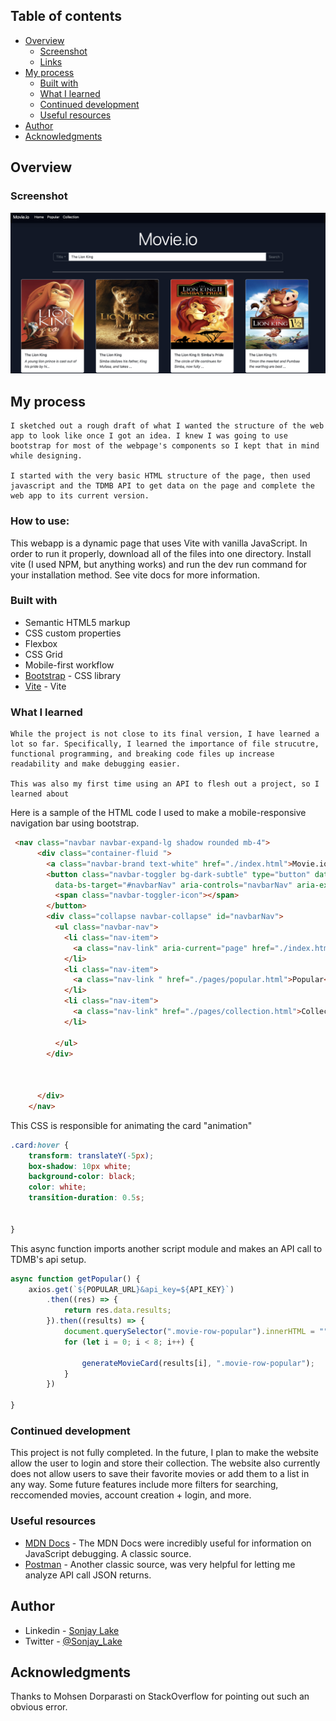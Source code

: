 ## Table of contents

- [Overview](#overview)
  - [Screenshot](#screenshot)
  - [Links](#links)
- [My process](#my-process)
  - [Built with](#built-with)
  - [What I learned](#what-i-learned)
  - [Continued development](#continued-development)
  - [Useful resources](#useful-resources)
- [Author](#author)
- [Acknowledgments](#acknowledgments)



## Overview

### Screenshot

![](images/movie-demo.png)




## My process
    I sketched out a rough draft of what I wanted the structure of the web app to look like once I got an idea. I knew I was going to use bootstrap for most of the webpage's components so I kept that in mind while designing.

    I started with the very basic HTML structure of the page, then used javascript and the TDMB API to get data on the page and complete the web app to its current version.


### How to use:

  This webapp is a dynamic page that uses Vite with vanilla JavaScript. In order to run it properly, download all of the files into one directory. Install vite (I used NPM, but anything works) and run the dev run command for your installation method. 
  See vite docs for more information.

### Built with

- Semantic HTML5 markup
- CSS custom properties
- Flexbox
- CSS Grid
- Mobile-first workflow
- [Bootstrap](https://getbootstrap.com/) - CSS library
- [Vite](https://vitejs.dev/) - Vite



### What I learned

    While the project is not close to its final version, I have learned a lot so far. Specifically, I learned the importance of file strucutre, functional programming, and breaking code files up increase readability and make debugging easier.

    This was also my first time using an API to flesh out a project, so I learned about 


Here is a sample of the HTML code I used to make a mobile-responsive navigation bar using bootstrap. 
```html
 <nav class="navbar navbar-expand-lg shadow rounded mb-4">
      <div class="container-fluid ">
        <a class="navbar-brand text-white" href="./index.html">Movie.io</a>
        <button class="navbar-toggler bg-dark-subtle" type="button" data-bs-toggle="collapse"
          data-bs-target="#navbarNav" aria-controls="navbarNav" aria-expanded="false" aria-label="Toggle navigation">
          <span class="navbar-toggler-icon"></span>
        </button>
        <div class="collapse navbar-collapse" id="navbarNav">
          <ul class="navbar-nav">
            <li class="nav-item">
              <a class="nav-link" aria-current="page" href="./index.html">Home</a>
            </li>
            <li class="nav-item">
              <a class="nav-link " href="./pages/popular.html">Popular</a>
            </li>
            <li class="nav-item">
              <a class="nav-link" href="./pages/collection.html">Collection</a>
            </li>

          </ul>
        </div>



      </div>
    </nav>
```

This CSS is responsible for animating the card "animation"
```css
.card:hover {
    transform: translateY(-5px);
    box-shadow: 10px white;
    background-color: black;
    color: white;
    transition-duration: 0.5s;


}
```

This async function imports another script module and makes an API call to TDMB's api setup.
```js
async function getPopular() {
    axios.get(`${POPULAR_URL}&api_key=${API_KEY}`)
        .then((res) => {
            return res.data.results;
        }).then((results) => {
            document.querySelector(".movie-row-popular").innerHTML = "";
            for (let i = 0; i < 8; i++) {

                generateMovieCard(results[i], ".movie-row-popular");
            }
        })

}

```

### Continued development

This project is not fully completed. In the future, I plan to make the website allow the user to login and store their collection. The website also currently does not allow users to save their favorite movies or add them to a list in any way.
Some future features include more filters for searching, reccomended movies, account creation + login, and more.

### Useful resources

- [MDN Docs](https://developer.mozilla.org/en-US/) - The MDN Docs were incredibly useful for information on JavaScript debugging. A classic source.
- [Postman](https://www.postman.com/) - Another classic source, was very helpful for letting me analyze API call JSON returns.

## Author

- Linkedin - [Sonjay Lake](https://www.linkedin.com/in/sonjay-l-24a4a0126/)
- Twitter - [@Sonjay_Lake](https://twitter.com/Sonjay_Lake)


## Acknowledgments

Thanks to Mohsen Dorparasti on StackOverflow for pointing out such an obvious error.
